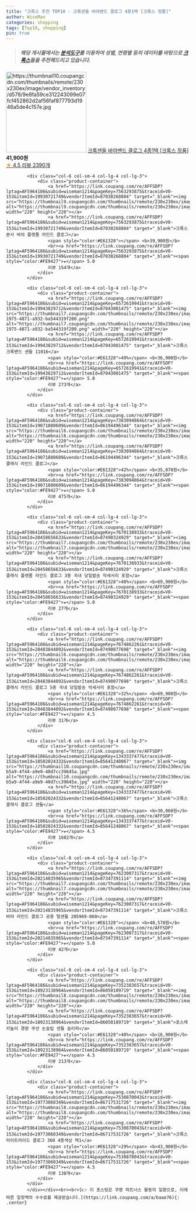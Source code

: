 ```yaml
---
title: "크록스 추천 TOP10 - 크록샌들 바야밴드 클로그 4종1택 [크록스 정품]"
author: WiseMan
categories: shopping
tags: [Top10, shopping]
pin: true
---
```


> ##### 해당 게시물에서는 [**분석도구**](https://itemscout.io/)를 이용하여 **성별**, **연령별** 등의 데이터를 바탕으로 [**크록스**](https://link.coupang.com/a/baae76)들을 추천해드리고 있습니다.
<div class="container"><div class="row">
            <div class="col-6 col-sm-4 col-lg-4 col-lg-3">
                <div class="product-container">
                    <a href="https://link.coupang.com/re/AFFSDP?lptag=AF5964186&subid=wiseman1214&pageKey=7338646154&traceid=V0-153&itemId=18856650034&vendorItemId=87121045962" target="_blank"><img src="https://thumbnail10.coupangcdn.com/thumbnails/remote/230x230ex/image/vendor_inventory/d578/9e8fa59ce312243099e07fcf452862d2af56faf877793d1946a5de4c157e.jpg" alt="https://thumbnail10.coupangcdn.com/thumbnails/remote/230x230ex/image/vendor_inventory/d578/9e8fa59ce312243099e07fcf452862d2af56faf877793d1946a5de4c157e.jpg" width="220" height="220"></a>
                    <a href="https://link.coupang.com/re/AFFSDP?lptag=AF5964186&subid=wiseman1214&pageKey=7338646154&traceid=V0-153&itemId=18856650034&vendorItemId=87121045962" target="_blank">크록샌들 바야밴드 클로그 4종1택 [크록스 정품]</a>
                    <span style="color:#E61328"></span> <b>41,900원</b>
                    <br><a href="https://link.coupang.com/re/AFFSDP?lptag=AF5964186&subid=wiseman1214&pageKey=7338646154&traceid=V0-153&itemId=18856650034&vendorItemId=87121045962" target="_blank"><span style="color:#FE9427">★</span> 4.5
                    리뷰 2390개</a>
                </div>
            </div>
            
            <div class="col-6 col-sm-4 col-lg-4 col-lg-3">
                <div class="product-container">
                    <a href="https://link.coupang.com/re/AFFSDP?lptag=AF5964186&subid=wiseman1214&pageKey=7563293875&traceid=V0-153&itemId=19930721749&vendorItemId=87030268804" target="_blank"><img src="https://thumbnail9.coupangcdn.com/thumbnails/remote/230x230ex/image/vendor_inventory/10f8/aa4e94a1cc701e493163fd02bc4c7e4ba0389f909f34e62f147f466626ad.jpg" alt="https://thumbnail9.coupangcdn.com/thumbnails/remote/230x230ex/image/vendor_inventory/10f8/aa4e94a1cc701e493163fd02bc4c7e4ba0389f909f34e62f147f466626ad.jpg" width="220" height="220"></a>
                    <a href="https://link.coupang.com/re/AFFSDP?lptag=AF5964186&subid=wiseman1214&pageKey=7563293875&traceid=V0-153&itemId=19930721749&vendorItemId=87030268804" target="_blank">크록스 본사 바야 플랫폼 라인드 클로그</a>
                    <span style="color:#E61328"></span> <b>39,900원</b>
                    <br><a href="https://link.coupang.com/re/AFFSDP?lptag=AF5964186&subid=wiseman1214&pageKey=7563293875&traceid=V0-153&itemId=19930721749&vendorItemId=87030268804" target="_blank"><span style="color:#FE9427">★</span> 5.0
                    리뷰 154개</a>
                </div>
            </div>
            
            <div class="col-6 col-sm-4 col-lg-4 col-lg-3">
                <div class="product-container">
                    <a href="https://link.coupang.com/re/AFFSDP?lptag=AF5964186&subid=wiseman1214&pageKey=6572619941&traceid=V0-153&itemId=19943829712&vendorItemId=87043001475" target="_blank"><img src="https://thumbnail7.coupangcdn.com/thumbnails/remote/230x230ex/image/retail/images/2023/08/31/16/4/9c2caa51-1975-4871-a932-ba544319f200.png" alt="https://thumbnail7.coupangcdn.com/thumbnails/remote/230x230ex/image/retail/images/2023/08/31/16/4/9c2caa51-1975-4871-a932-ba544319f200.png" width="220" height="220"></a>
                    <a href="https://link.coupang.com/re/AFFSDP?lptag=AF5964186&subid=wiseman1214&pageKey=6572619941&traceid=V0-153&itemId=19943829712&vendorItemId=87043001475" target="_blank">크록스 크록밴드 샌들 11016</a>
                    <span style="color:#E61328">49%</span> <b>36,900원</b>
                    <br><a href="https://link.coupang.com/re/AFFSDP?lptag=AF5964186&subid=wiseman1214&pageKey=6572619941&traceid=V0-153&itemId=19943829712&vendorItemId=87043001475" target="_blank"><span style="color:#FE9427">★</span> 5.0
                    리뷰 273개</a>
                </div>
            </div>
            
            <div class="col-6 col-sm-4 col-lg-4 col-lg-3">
                <div class="product-container">
                    <a href="https://link.coupang.com/re/AFFSDP?lptag=AF5964186&subid=wiseman1214&pageKey=7383094864&traceid=V0-153&itemId=19071880609&vendorItemId=86194496344" target="_blank"><img src="https://thumbnail6.coupangcdn.com/thumbnails/remote/230x230ex/image/rs_quotation_api/wfa2owmv/dd68de89978943cbaf15d9cab1b80102.jpg" alt="https://thumbnail6.coupangcdn.com/thumbnails/remote/230x230ex/image/rs_quotation_api/wfa2owmv/dd68de89978943cbaf15d9cab1b80102.jpg" width="220" height="220"></a>
                    <a href="https://link.coupang.com/re/AFFSDP?lptag=AF5964186&subid=wiseman1214&pageKey=7383094864&traceid=V0-153&itemId=19071880609&vendorItemId=86194496344" target="_blank">크록스 클래식 라인드 클로그</a>
                    <span style="color:#E61328">42%</span> <b>35,070원</b>
                    <br><a href="https://link.coupang.com/re/AFFSDP?lptag=AF5964186&subid=wiseman1214&pageKey=7383094864&traceid=V0-153&itemId=19071880609&vendorItemId=86194496344" target="_blank"><span style="color:#FE9427">★</span> 5.0
                    리뷰 475개</a>
                </div>
            </div>
            
            <div class="col-6 col-sm-4 col-lg-4 col-lg-3">
                <div class="product-container">
                    <a href="https://link.coupang.com/re/AFFSDP?lptag=AF5964186&subid=wiseman1214&pageKey=7670138933&traceid=V0-153&itemId=20458656633&vendorItemId=87490324929" target="_blank"><img src="https://thumbnail7.coupangcdn.com/thumbnails/remote/230x230ex/image/vendor_inventory/ad6a/133849e1b08a7471e744045af00752687bd5483c841e8dbac12056a0a2e4.jpg" alt="https://thumbnail7.coupangcdn.com/thumbnails/remote/230x230ex/image/vendor_inventory/ad6a/133849e1b08a7471e744045af00752687bd5483c841e8dbac12056a0a2e4.jpg" width="220" height="220"></a>
                    <a href="https://link.coupang.com/re/AFFSDP?lptag=AF5964186&subid=wiseman1214&pageKey=7670138933&traceid=V0-153&itemId=20458656633&vendorItemId=87490324929" target="_blank">크록스 클래식 플랫폼 라인드 클로그 3종 국내 당일발송 악세서리 포함</a>
                    <span style="color:#E61328">40%</span> <b>69,900원</b>
                    <br><a href="https://link.coupang.com/re/AFFSDP?lptag=AF5964186&subid=wiseman1214&pageKey=7670138933&traceid=V0-153&itemId=20458656633&vendorItemId=87490324929" target="_blank"><span style="color:#FE9427">★</span> 5.0
                    리뷰 27개</a>
                </div>
            </div>
            
            <div class="col-6 col-sm-4 col-lg-4 col-lg-3">
                <div class="product-container">
                    <a href="https://link.coupang.com/re/AFFSDP?lptag=AF5964186&subid=wiseman1214&pageKey=7674862261&traceid=V0-153&itemId=20483844092&vendorItemId=87490077698" target="_blank"><img src="https://thumbnail6.coupangcdn.com/thumbnails/remote/230x230ex/image/vendor_inventory/523e/43e5febacdb358f198f2c74d8bd6899bc5bc0016fe2a8ede888765eee660.jpg" alt="https://thumbnail6.coupangcdn.com/thumbnails/remote/230x230ex/image/vendor_inventory/523e/43e5febacdb358f198f2c74d8bd6899bc5bc0016fe2a8ede888765eee660.jpg" width="220" height="220"></a>
                    <a href="https://link.coupang.com/re/AFFSDP?lptag=AF5964186&subid=wiseman1214&pageKey=7674862261&traceid=V0-153&itemId=20483844092&vendorItemId=87490077698" target="_blank">크록스 클래식 라인드 클로그 5종 국내 당일발송 악세사리 포함</a>
                    <span style="color:#E61328">32%</span> <b>69,900원</b>
                    <br><a href="https://link.coupang.com/re/AFFSDP?lptag=AF5964186&subid=wiseman1214&pageKey=7674862261&traceid=V0-153&itemId=20483844092&vendorItemId=87490077698" target="_blank"><span style="color:#FE9427">★</span> 4.5
                    리뷰 31개</a>
                </div>
            </div>
            
            <div class="col-6 col-sm-4 col-lg-4 col-lg-3">
                <div class="product-container">
                    <a href="https://link.coupang.com/re/AFFSDP?lptag=AF5964186&subid=wiseman1214&pageKey=1343337477&traceid=V0-153&itemId=18502024332&vendorItemId=85641248067" target="_blank"><img src="https://thumbnail10.coupangcdn.com/thumbnails/remote/230x230ex/image/retail/images/2023/04/12/9/0/1db1990c-b5a9-4f44-a9e9-40d7cc39645a.jpg" alt="https://thumbnail10.coupangcdn.com/thumbnails/remote/230x230ex/image/retail/images/2023/04/12/9/0/1db1990c-b5a9-4f44-a9e9-40d7cc39645a.jpg" width="220" height="220"></a>
                    <a href="https://link.coupang.com/re/AFFSDP?lptag=AF5964186&subid=wiseman1214&pageKey=1343337477&traceid=V0-153&itemId=18502024332&vendorItemId=85641248067" target="_blank">크록스 클래식 클로그 샌들</a>
                    <span style="color:#E61328">36%</span> <b>30,060원</b>
                    <br><a href="https://link.coupang.com/re/AFFSDP?lptag=AF5964186&subid=wiseman1214&pageKey=1343337477&traceid=V0-153&itemId=18502024332&vendorItemId=85641248067" target="_blank"><span style="color:#FE9427">★</span> 4.5
                    리뷰 1682개</a>
                </div>
            </div>
            
            <div class="col-6 col-sm-4 col-lg-4 col-lg-3">
                <div class="product-container">
                    <a href="https://link.coupang.com/re/AFFSDP?lptag=AF5964186&subid=wiseman1214&pageKey=7623007317&traceid=V0-153&itemId=20214835965&vendorItemId=87347391114" target="_blank"><img src="https://thumbnail7.coupangcdn.com/thumbnails/remote/230x230ex/image/vendor_inventory/96e7/5eb9fd50356fc7622675fd2c48884d33724dac99aeb04349b9a269f6e621.jpg" alt="https://thumbnail7.coupangcdn.com/thumbnails/remote/230x230ex/image/vendor_inventory/96e7/5eb9fd50356fc7622675fd2c48884d33724dac99aeb04349b9a269f6e621.jpg" width="220" height="220"></a>
                    <a href="https://link.coupang.com/re/AFFSDP?lptag=AF5964186&subid=wiseman1214&pageKey=7623007317&traceid=V0-153&itemId=20214835965&vendorItemId=87347391114" target="_blank">크록스 바야 라인드 클로그 공용 털샌들 205969-060</a>
                    <span style="color:#E61328"></span> <b>40,570원</b>
                    <br><a href="https://link.coupang.com/re/AFFSDP?lptag=AF5964186&subid=wiseman1214&pageKey=7623007317&traceid=V0-153&itemId=20214835965&vendorItemId=87347391114" target="_blank"><span style="color:#FE9427">★</span> 5.0
                    리뷰 42개</a>
                </div>
            </div>
            
            <div class="col-6 col-sm-4 col-lg-4 col-lg-3">
                <div class="product-container">
                    <a href="https://link.coupang.com/re/AFFSDP?lptag=AF5964186&subid=wiseman1214&pageKey=7352383657&traceid=V0-153&itemId=18923138964&vendorItemId=86050189719" target="_blank"><img src="https://thumbnail8.coupangcdn.com/thumbnails/remote/230x230ex/image/vendor_inventory/5d0f/e470f087b98117d9c7fa3ecbf3c9866c04a07068c048b483e1e808658897.png" alt="https://thumbnail8.coupangcdn.com/thumbnails/remote/230x230ex/image/vendor_inventory/5d0f/e470f087b98117d9c7fa3ecbf3c9866c04a07068c048b483e1e808658897.png" width="220" height="220"></a>
                    <a href="https://link.coupang.com/re/AFFSDP?lptag=AF5964186&subid=wiseman1214&pageKey=7352383657&traceid=V0-153&itemId=18923138964&vendorItemId=86050189719" target="_blank">포스레 키높이 경량 쿠션 논슬립 샌들 슬리퍼</a>
                    <span style="color:#E61328">40%</span> <b>16,900원</b>
                    <br><a href="https://link.coupang.com/re/AFFSDP?lptag=AF5964186&subid=wiseman1214&pageKey=7352383657&traceid=V0-153&itemId=18923138964&vendorItemId=86050189719" target="_blank"><span style="color:#FE9427">★</span> 4.5
                    리뷰 213개</a>
                </div>
            </div>
            
            <div class="col-6 col-sm-4 col-lg-4 col-lg-3">
                <div class="product-container">
                    <a href="https://link.coupang.com/re/AFFSDP?lptag=AF5964186&subid=wiseman1214&pageKey=7530870043&traceid=V0-153&itemId=19773060349&vendorItemId=86717531726" target="_blank"><img src="https://thumbnail8.coupangcdn.com/thumbnails/remote/230x230ex/image/vendor_inventory/9a9f/8b5c580b103df6480fdf9d905ac2277adb1d17dc675d4659ffdfb89af0fc.jpg" alt="https://thumbnail8.coupangcdn.com/thumbnails/remote/230x230ex/image/vendor_inventory/9a9f/8b5c580b103df6480fdf9d905ac2277adb1d17dc675d4659ffdfb89af0fc.jpg" width="220" height="220"></a>
                    <a href="https://link.coupang.com/re/AFFSDP?lptag=AF5964186&subid=wiseman1214&pageKey=7530870043&traceid=V0-153&itemId=19773060349&vendorItemId=86717531726" target="_blank">크록스 라이트라이드 클로그 360 4종색상 택1</a>
                    <span style="color:#E61328">29%</span> <b>43,900원</b>
                    <br><a href="https://link.coupang.com/re/AFFSDP?lptag=AF5964186&subid=wiseman1214&pageKey=7530870043&traceid=V0-153&itemId=19773060349&vendorItemId=86717531726" target="_blank"><span style="color:#FE9427">★</span> 4.5
                    리뷰 138개</a>
                </div>
            </div>
            </div></div><br><br>[👉 이 포스팅은 쿠팡 파트너스 활동의 일환으로, 이에 따른 일정액의 수수료를 제공받습니다.](https://link.coupang.com/a/baae76){: .center}